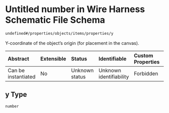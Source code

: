 # Untitled number in Wire Harness Schematic File Schema

```txt
undefined#/properties/objects/items/properties/y
```

Y-coordinate of the object’s origin (for placement in the canvas).

| Abstract            | Extensible | Status         | Identifiable            | Custom Properties | Additional Properties | Access Restrictions | Defined In                                                              |
| :------------------ | :--------- | :------------- | :---------------------- | :---------------- | :-------------------- | :------------------ | :---------------------------------------------------------------------- |
| Can be instantiated | No         | Unknown status | Unknown identifiability | Forbidden         | Allowed               | none                | [schematic.schema.json\*](schematic.schema.json "open original schema") |

## y Type

`number`
